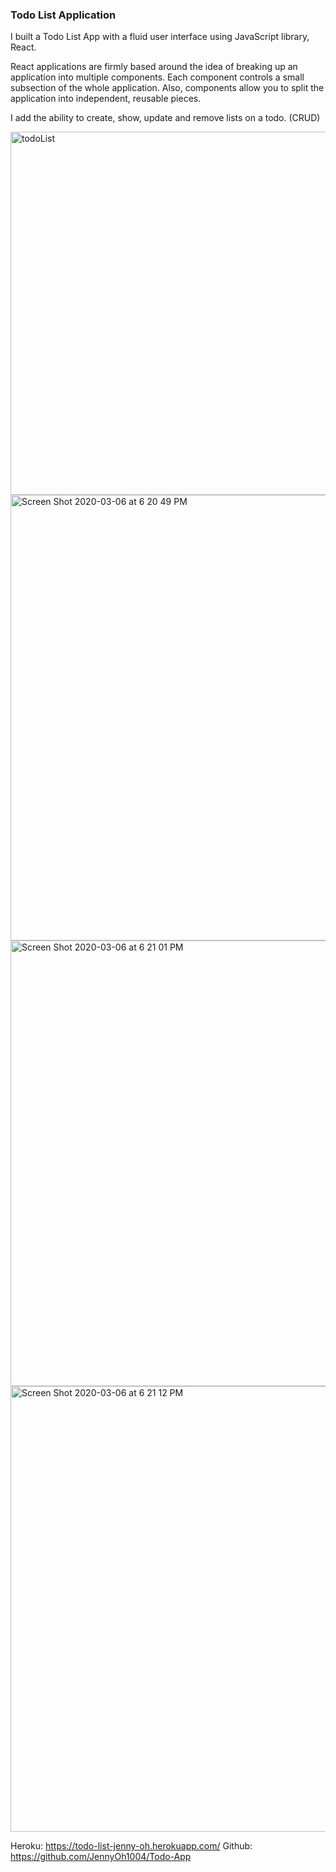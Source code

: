 ### **Todo List Application**

I built a Todo List App with a fluid user interface using JavaScript library, React.

React applications are firmly based around the idea of breaking up an application into multiple components. Each component controls a small subsection of the whole application. Also, components allow you to split the application into independent, reusable pieces.

I add the ability to create, show, update and remove lists on a todo. (CRUD)



<img width="581" alt="todoList" src="https://user-images.githubusercontent.com/43684968/76134941-519be500-5fd7-11ea-876d-99e9e74e4649.png">


<img width="713" alt="Screen Shot 2020-03-06 at 6 20 49 PM" src="https://user-images.githubusercontent.com/43684968/76134934-4cd73100-5fd7-11ea-981d-a889772e0887.png">


<img width="713" alt="Screen Shot 2020-03-06 at 6 21 01 PM" src="https://user-images.githubusercontent.com/43684968/76134936-4e085e00-5fd7-11ea-8def-7343dccf3d7c.png">


<img width="713" alt="Screen Shot 2020-03-06 at 6 21 12 PM" src="https://user-images.githubusercontent.com/43684968/76134937-4f398b00-5fd7-11ea-858e-7643c53ba51e.png">



Heroku: https://todo-list-jenny-oh.herokuapp.com/
Github: https://github.com/JennyOh1004/Todo-App

